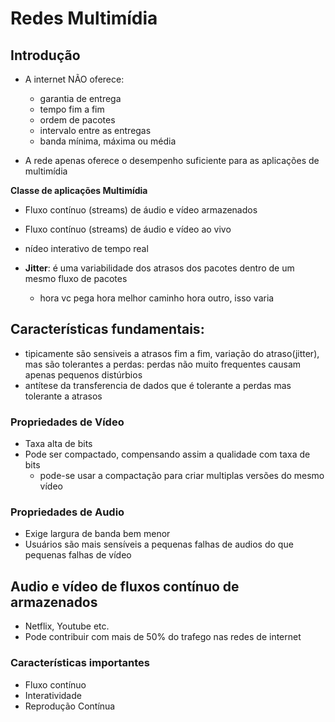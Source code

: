 
# Redes Multimídia

## Introdução

- A internet NÃO oferece:
	- garantia de entrega
	- tempo fim a fim
	- ordem de pacotes
	- intervalo entre as entregas
	- banda mínima, máxima ou média

- A rede apenas oferece o desempenho suficiente para as aplicações de multimídia

**Classe de aplicações Multimídia**

- Fluxo contínuo (streams) de áudio e vídeo armazenados
- Fluxo contínuo (streams) de áudio e vídeo ao vivo
- nídeo interativo de tempo real

- **Jitter**: é uma variabilidade dos atrasos dos pacotes dentro de um mesmo fluxo de pacotes
	- hora vc pega hora melhor caminho hora outro, isso varia

## **Características fundamentais**: 
- tipicamente são sensiveis a atrasos fim a fim, variação do atraso(jitter), mas são tolerantes a perdas: perdas não muito frequentes causam apenas pequenos distúrbios
- antítese da transferencia de dados que é tolerante a perdas mas tolerante a atrasos

### Propriedades de Vídeo

- Taxa alta de bits
- Pode ser compactado, compensando assim a qualidade com taxa de bits
	- pode-se usar a compactação para criar multiplas versões do mesmo vídeo

### Propriedades de Audio

- Exige largura de banda bem menor
- Usuários são mais sensíveis a pequenas falhas de audios do que pequenas falhas de vídeo

## Audio e vídeo de fluxos contínuo de armazenados

- Netflix, Youtube etc.
- Pode contribuir com mais de 50% do trafego nas redes de internet
### Características importantes 

- Fluxo contínuo
- Interatividade
- Reprodução Contínua